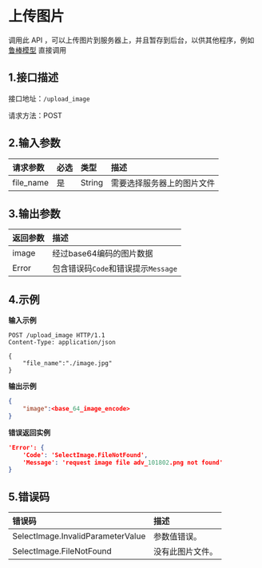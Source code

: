 # 上传图片
调用此 API ，可以上传图片到服务器上，并且暂存到后台，以供其他程序，例如 [鲁棒模型](./robust_model.md) 直接调用

## 1.接口描述

接口地址：`/upload_image`

请求方法：POST

## 2.输入参数

| 请求参数  | 必选 | 类型   | 描述                       |
| :-------- | :--- | :----- | :------------------------- |
| file_name | 是   | String | 需要选择服务器上的图片文件 |

## 3.输出参数

| 返回参数 | 描述                                |
| :------- | :---------------------------------- |
| image    | 经过base64编码的图片数据            |
| Error    | 包含错误码`Code`和错误提示`Message` |

## 4.示例

**输入示例**
```curl
POST /upload_image HTTP/1.1
Content-Type: application/json

{
    "file_name":"./image.jpg"
}
```

**输出示例**
```json
{
    "image":<base_64_image_encode>
}
```

**错误返回实例**
```json
'Error': {
    'Code': 'SelectImage.FileNotFound',
    'Message': 'request image file adv_101802.png not found'
}
```

## 5.错误码
| 错误码                            | 描述             |
| :-------------------------------- | :--------------- |
| SelectImage.InvalidParameterValue | 参数值错误。     |
| SelectImage.FileNotFound          | 没有此图片文件。 |
